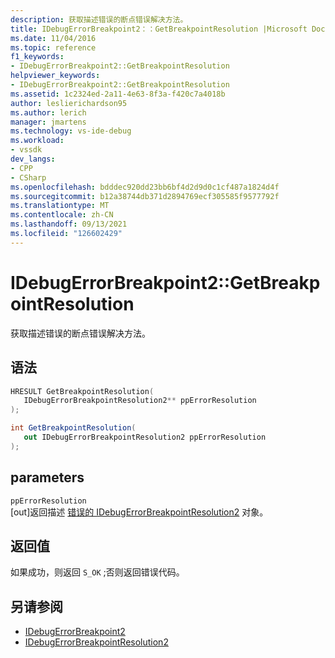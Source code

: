 ```yaml
---
description: 获取描述错误的断点错误解决方法。
title: IDebugErrorBreakpoint2：：GetBreakpointResolution |Microsoft Docs
ms.date: 11/04/2016
ms.topic: reference
f1_keywords:
- IDebugErrorBreakpoint2::GetBreakpointResolution
helpviewer_keywords:
- IDebugErrorBreakpoint2::GetBreakpointResolution
ms.assetid: 1c2324ed-2a11-4e63-8f3a-f420c7a4018b
author: leslierichardson95
ms.author: lerich
manager: jmartens
ms.technology: vs-ide-debug
ms.workload:
- vssdk
dev_langs:
- CPP
- CSharp
ms.openlocfilehash: bdddec920dd23bb6bf4d2d9d0c1cf487a1824d4f
ms.sourcegitcommit: b12a38744db371d2894769ecf305585f9577792f
ms.translationtype: MT
ms.contentlocale: zh-CN
ms.lasthandoff: 09/13/2021
ms.locfileid: "126602429"
---
```

# <a name="idebugerrorbreakpoint2getbreakpointresolution"></a>IDebugErrorBreakpoint2::GetBreakpointResolution
获取描述错误的断点错误解决方法。

## <a name="syntax"></a>语法

```cpp
HRESULT GetBreakpointResolution( 
   IDebugErrorBreakpointResolution2** ppErrorResolution
);
```

```csharp
int GetBreakpointResolution( 
   out IDebugErrorBreakpointResolution2 ppErrorResolution
);
```

## <a name="parameters"></a>parameters
`ppErrorResolution`\
[out]返回描述 [错误的 IDebugErrorBreakpointResolution2](../../../extensibility/debugger/reference/idebugerrorbreakpointresolution2.md) 对象。

## <a name="return-value"></a>返回值
 如果成功，则返回 `S_OK` ;否则返回错误代码。

## <a name="see-also"></a>另请参阅
- [IDebugErrorBreakpoint2](../../../extensibility/debugger/reference/idebugerrorbreakpoint2.md)
- [IDebugErrorBreakpointResolution2](../../../extensibility/debugger/reference/idebugerrorbreakpointresolution2.md)
